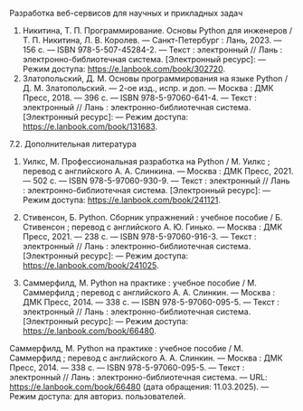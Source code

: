 Разработка веб-сервисов для научных и прикладных задач

1. Никитина, Т. П. Программирование. Основы Python для инженеров / Т. П. Никитина, Л.
В. Королев. — Санкт-Петербург : Лань, 2023. — 156 с. — ISBN 978-5-507-45284-2. — Текст :
электронный // Лань : электронно-библиотечная система. [Электронный ресурс]: — Режим
доступа: https://e.lanbook.com/book/302720.
2. Златопольский, Д. М. Основы программирования на языке Python / Д. М. Златопольский.
— 2-ое изд., испр. и доп. — Москва : ДМК Пресс, 2018. — 396 с. — ISBN 978-5-97060-641-4. —
Текст : электронный // Лань : электронно-библиотечная система. [Электронный ресурс]: — Режим
доступа: https://e.lanbook.com/book/131683.

7.2. Дополнительная литература
1. Уилкс, М. Профессиональная разработка на Python / М. Уилкс ; перевод с английского А.
А. Слинкина. — Москва : ДМК Пресс, 2021. — 502 с. — ISBN 978-5-97060-930-9. — Текст :
электронный // Лань : электронно-библиотечная система. [Электронный ресурс]: — Режим
доступа: https://e.lanbook.com/book/241121.

1. Стивенсон, Б. Python. Сборник упражнений : учебное пособие / Б. Стивенсон ; перевод с
английского А. Ю. Гинько. — Москва : ДМК Пресс, 2021. — 238 с. — ISBN 978-5-97060-916-3. —
Текст : электронный // Лань : электронно-библиотечная система. [Электронный ресурс]: — Режим
доступа: https://e.lanbook.com/book/241025.
2. Саммерфилд, М. Python на практике : учебное пособие / М. Саммерфилд ; перевод с
английского А. А. Слинкин. — Москва : ДМК Пресс, 2014. — 338 с. — ISBN 978-5-97060-095-5.
— Текст : электронный // Лань : электронно-библиотечная система. [Электронный ресурс]: —
Режим доступа: https://e.lanbook.com/book/66480.


Саммерфилд, М. Python на практике : учебное пособие / М. Саммерфилд ; перевод с английского А. А. Слинкин. — Москва : ДМК Пресс, 2014. — 338 с. — ISBN 978-5-97060-095-5. — Текст : электронный // Лань : электронно-библиотечная система. — URL: https://e.lanbook.com/book/66480 (дата обращения: 11.03.2025). — Режим доступа: для авториз. пользователей.

